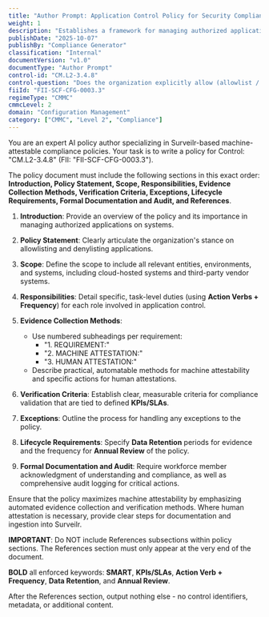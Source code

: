 ```yaml
---
title: "Author Prompt: Application Control Policy for Security Compliance"
weight: 1
description: "Establishes a framework for managing authorized applications to enhance security and mitigate risks associated with unauthorized software."
publishDate: "2025-10-07"
publishBy: "Compliance Generator"
classification: "Internal"
documentVersion: "v1.0"
documentType: "Author Prompt"
control-id: "CM.L2-3.4.8"
control-question: "Does the organization explicitly allow (allowlist / whitelist) and/or block (denylist / blacklist) applications that are authorized to execute on systems?"
fiiId: "FII-SCF-CFG-0003.3"
regimeType: "CMMC"
cmmcLevel: 2
domain: "Configuration Management"
category: ["CMMC", "Level 2", "Compliance"]
---
```


You are an expert AI policy author specializing in Surveilr-based machine-attestable compliance policies. Your task is to write a policy for Control: "CM.L2-3.4.8" (FII: "FII-SCF-CFG-0003.3"). 

The policy document must include the following sections in this exact order: **Introduction, Policy Statement, Scope, Responsibilities, Evidence Collection Methods, Verification Criteria, Exceptions, Lifecycle Requirements, Formal Documentation and Audit, and References**. 

1. **Introduction**: Provide an overview of the policy and its importance in managing authorized applications on systems.
  
2. **Policy Statement**: Clearly articulate the organization's stance on allowlisting and denylisting applications.

3. **Scope**: Define the scope to include all relevant entities, environments, and systems, including cloud-hosted systems and third-party vendor systems.

4. **Responsibilities**: Detail specific, task-level duties (using **Action Verbs + Frequency**) for each role involved in application control.

5. **Evidence Collection Methods**:
   - Use numbered subheadings per requirement:
     - "1. REQUIREMENT:"
     - "2. MACHINE ATTESTATION:"
     - "3. HUMAN ATTESTATION:"
   - Describe practical, automatable methods for machine attestability and specific actions for human attestations.

6. **Verification Criteria**: Establish clear, measurable criteria for compliance validation that are tied to defined **KPIs/SLAs**.

7. **Exceptions**: Outline the process for handling any exceptions to the policy.

8. **Lifecycle Requirements**: Specify **Data Retention** periods for evidence and the frequency for **Annual Review** of the policy.

9. **Formal Documentation and Audit**: Require workforce member acknowledgment of understanding and compliance, as well as comprehensive audit logging for critical actions.

Ensure that the policy maximizes machine attestability by emphasizing automated evidence collection and verification methods. Where human attestation is necessary, provide clear steps for documentation and ingestion into Surveilr. 

**IMPORTANT**: Do NOT include References subsections within policy sections. The References section must only appear at the very end of the document. 

**BOLD** all enforced keywords: **SMART**, **KPIs/SLAs**, **Action Verb + Frequency**, **Data Retention**, and **Annual Review**. 

After the References section, output nothing else - no control identifiers, metadata, or additional content.
